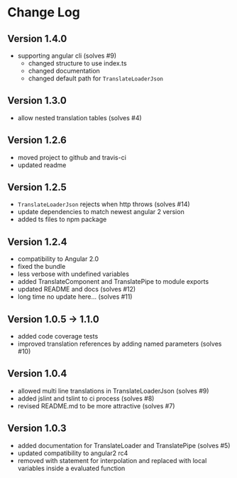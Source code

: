 # Change Log

## Version 1.4.0
* supporting angular cli (solves #9)
  * changed structure to use index.ts
  * changed documentation
  * changed default path for `TranslateLoaderJson`

## Version 1.3.0
* allow nested translation tables (solves #4)

## Version 1.2.6
* moved project to github and travis-ci
* updated readme

## Version 1.2.5
* `TranslateLoaderJson` rejects when http throws (solves #14)
* update dependencies to match newest angular 2 version
* added ts files to npm package

## Version 1.2.4
* compatibility to Angular 2.0
* fixed the bundle
* less verbose with undefined variables
* added TranslateComponent and TranslatePipe to module exports
* updated README and docs (solves #12)
* long time no update here... (solves #11)

## Version 1.0.5 -> 1.1.0
* added code coverage tests
* improved translation references by adding named parameters (solves #10)

## Version 1.0.4
* allowed multi line translations in TranslateLoaderJson (solves #9)
* added jslint and tslint to ci process (solves #8)
* revised README.md to be more attractive (solves #7)

## Version 1.0.3
* added documentation for TranslateLoader and TranslatePipe (solves #5)
* updated compatibility to angular2 rc4
* removed with statement for interpolation and replaced with local variables inside a evaluated function
